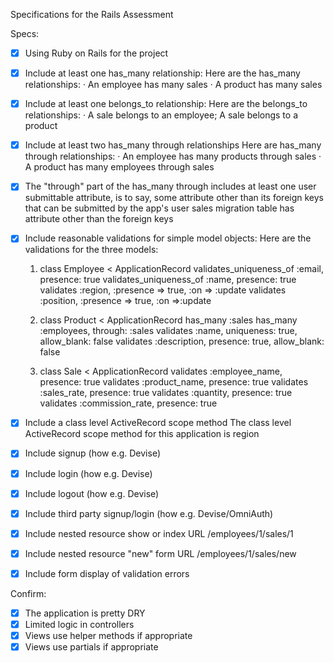  Specifications for the Rails Assessment

Specs:
- [x] Using Ruby on Rails for the project
- [x] Include at least one has_many relationship:
  Here are the has_many relationships:
   · An employee has many sales
   · A product has many sales

- [x] Include at least one belongs_to relationship:
  Here are the belongs_to relationships:
   · A sale belongs to an employee; A sale belongs to a product

- [x] Include at least two has_many through relationships
  Here are has_many through relationships:
   · An employee has many products through sales
   · A product has many employees through sales

- [x] The "through" part of the has_many through includes at least one user submittable attribute,  is to say, some attribute other than its foreign keys that can be submitted by the app's user
    sales migration table has attribute other than the foreign keys

- [x] Include reasonable validations for simple model objects:
  Here are the validations for the three models:

    1. class Employee < ApplicationRecord
        validates_uniqueness_of :email, presence: true
        validates_uniqueness_of :name,  presence: true
        validates :region, :presence => true, :on => :update
        validates :position, :presence => true, :on =>:update

    2. class Product < ApplicationRecord
        has_many :sales
        has_many :employees, through: :sales
        validates :name, uniqueness: true, allow_blank: false
        validates  :description, presence: true, allow_blank: false

    3. class Sale < ApplicationRecord
        validates :employee_name, presence: true
        validates :product_name, presence: true
        validates :sales_rate, presence: true
        validates :quantity, presence: true
        validates :commission_rate, presence: true

- [x] Include a class level ActiveRecord scope method
  The class level ActiveRecord scope method for this application is region
- [x] Include signup (how e.g. Devise)
- [x] Include login (how e.g. Devise)
- [x] Include logout (how e.g. Devise)
- [x] Include third party signup/login (how e.g. Devise/OmniAuth)
- [x] Include nested resource show or index
        URL /employees/1/sales/1
- [x] Include nested resource "new" form
        URL /employees/1/sales/new
- [x] Include form display of validation errors

Confirm:
- [x] The application is pretty DRY
- [x] Limited logic in controllers
- [x] Views use helper methods if appropriate
- [x] Views use partials if appropriate
